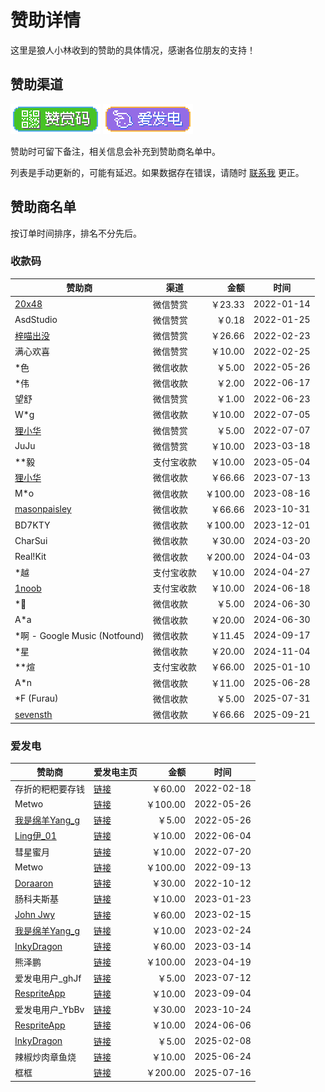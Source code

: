# 赞助详情

这里是狼人小林收到的赞助的具体情况，感谢各位朋友的支持！

## 赞助渠道

[![赞赏码](images/badge-payqr@2x.png)](payment-qr-codes.md)
[![爱发电](images/badge-afdian@2x.png)](https://afdian.com/a/takwolf)

赞助时可留下备注，相关信息会补充到赞助商名单中。

列表是手动更新的，可能有延迟。如果数据存在错误，请随时 [联系我](https://github.com/TakWolf/TakWolf/issues) 更正。

## 赞助商名单

按订单时间排序，排名不分先后。

### 收款码

| 赞助商                                                          | 渠道    |      金额 | 时间         |
|--------------------------------------------------------------|-------|--------:|------------|
| [20x48](https://github.com/20x48)                            | 微信赞赏  |  ￥23.33 | 2022-01-14 |
| AsdStudio                                                    | 微信赞赏  |   ￥0.18 | 2022-01-25 |
| [梓喵出没](https://www.azimiao.com)                              | 微信赞赏  |  ￥26.66 | 2022-02-23 |
| 满心欢喜                                                         | 微信赞赏  |  ￥10.00 | 2022-02-25 |
| *色                                                           | 微信收款  |   ￥5.00 | 2022-05-26 |
| *伟                                                           | 微信收款  |   ￥2.00 | 2022-06-17 |
| 望舒                                                           | 微信赞赏  |   ￥1.00 | 2022-06-23 |
| W*g                                                          | 微信收款  |  ￥10.00 | 2022-07-05 |
| [狸小华](https://github.com/huage2580)                          | 微信赞赏  |   ￥5.00 | 2022-07-07 |
| JuJu                                                         | 微信赞赏  |  ￥10.00 | 2023-03-18 |
| **毅                                                          | 支付宝收款 |  ￥10.00 | 2023-05-04 |
| [狸小华](https://github.com/huage2580)                          | 微信收款  |  ￥66.66 | 2023-07-13 |
| M*o                                                          | 微信收款  | ￥100.00 | 2023-08-16 |
| [masonpaisley](https://apps.apple.com/cn/app/-/id6444766871) | 微信收款  |  ￥66.66 | 2023-10-31 |
| BD7KTY                                                       | 微信收款  | ￥100.00 | 2023-12-01 |
| CharSui                                                      | 微信收款  |  ￥30.00 | 2024-03-20 |
| Real!Kit                                                     | 微信收款  | ￥200.00 | 2024-04-03 |
| *越                                                           | 支付宝收款 |  ￥10.00 | 2024-04-27 |
| [1noob](https://github.com/1noob)                            | 支付宝收款 |  ￥10.00 | 2024-06-18 |
| *🌱                                                          | 微信收款  |   ￥5.00 | 2024-06-30 |
| A*a                                                          | 微信收款  |  ￥20.00 | 2024-06-30 |
| *啊 - Google Music (Notfound)                                 | 微信收款  |  ￥11.45 | 2024-09-17 |
| *星                                                           | 微信收款  |  ￥20.00 | 2024-11-04 |
| **煊                                                          | 支付宝收款 |  ￥66.00 | 2025-01-10 |
| A*n                                                          | 微信收款  |  ￥11.00 | 2025-06-28 |
| *F (Furau)                                                   | 微信收款  |   ￥5.00 | 2025-07-31 |
| [sevensth](https://github.com/sevensth)                      | 微信收款  |  ￥66.66 | 2025-09-21 |

### 爱发电

| 赞助商                                               | 爱发电主页                                                        |      金额 | 时间         |
|---------------------------------------------------|--------------------------------------------------------------|--------:|------------|
| 存折的粑粑要存钱                                          | [链接](https://afdian.com/u/47970dd2907c11ecbf1952540025c377)  |  ￥60.00 | 2022-02-18 |
| Metwo                                             | [链接](https://afdian.com/u/8d344108dcac11ec984152540025c377)  | ￥100.00 | 2022-05-26 |
| [我是绵羊Yang_g](https://space.bilibili.com/43881503) | [链接](https://afdian.com/a/sheep_realms)                      |   ￥5.00 | 2022-05-26 |
| [Ling伊_01](https://space.bilibili.com/333720901)  | [链接](https://afdian.com/a/lingyi010101)                      |  ￥10.00 | 2022-06-04 |
| 彗星蜜月                                              | [链接](https://afdian.com/a/aliene)                            |  ￥10.00 | 2022-07-20 |
| Metwo                                             | [链接](https://afdian.com/u/04fcc8c6333411ed880c52540025c377)  | ￥100.00 | 2022-09-13 |
| [Doraaron](https://twitter.com/Dorraon1)          | [链接](https://afdian.com/u/687b67ba49f311ed93eb52540025c377)  |  ￥30.00 | 2022-10-12 |
| 肠科夫斯基                                             | [链接](https://afdian.com/a/guttia)                            |  ￥10.00 | 2023-01-23 |
| [John Jwy](https://github.com/jwyjohn)            | [链接](https://afdian.com/u/d0f21d0eacca11edbe9752540025c377 ) |  ￥60.00 | 2023-02-15 |
| [我是绵羊Yang_g](https://space.bilibili.com/43881503) | [链接](https://afdian.com/a/sheep_realms)                      |  ￥10.00 | 2023-02-24 |
| [InkyDragon](https://github.com/inkydragon)       | [链接](https://afdian.com/a/inkydragon)                        |  ￥60.00 | 2023-03-14 |
| 熊泽鹏                                               | [链接](https://afdian.com/u/8b324c16de4e11ed96c952540025c377)  | ￥100.00 | 2023-04-19 |
| 爱发电用户_ghJf                                        | [链接](https://afdian.com/u/8d29fb32207e11eea6075254001e7c00)  |   ￥5.00 | 2023-07-12 |
| [RespriteApp](https://resprite.fengeon.com/)      | [链接](https://afdian.com/a/team_wiki)                         |  ￥10.00 | 2023-09-04 |
| 爱发电用户_YbBv                                        | [链接](https://afdian.com/u/c2ca5ef2723211ee9a3e5254001e7c00)  |  ￥30.00 | 2023-10-24 |
| [RespriteApp](https://resprite.fengeon.com/)      | [链接](https://afdian.com/a/team_wiki)                         |  ￥10.00 | 2024-06-06 |
| [InkyDragon](https://github.com/inkydragon)       | [链接](https://afdian.com/a/inkydragon)                        |   ￥5.00 | 2025-02-08 |
| 辣椒炒肉章鱼烧                                           | [链接](https://afdian.com/a/takoyakicjrs)                      |  ￥10.00 | 2025-06-24 |
| 框框                                                | [链接](https://afdian.com/a/xiankuangxk)                       | ￥200.00 | 2025-07-16 |

